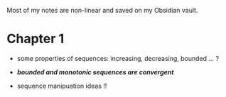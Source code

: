 Most of my notes are non-linear and saved on my Obsidian vault. 

# Chapter 1

- some properties of sequences: increasing, decreasing, bounded ... ?


- ***bounded and monotonic sequences are convergent***

 
- sequence manipuation ideas !!



